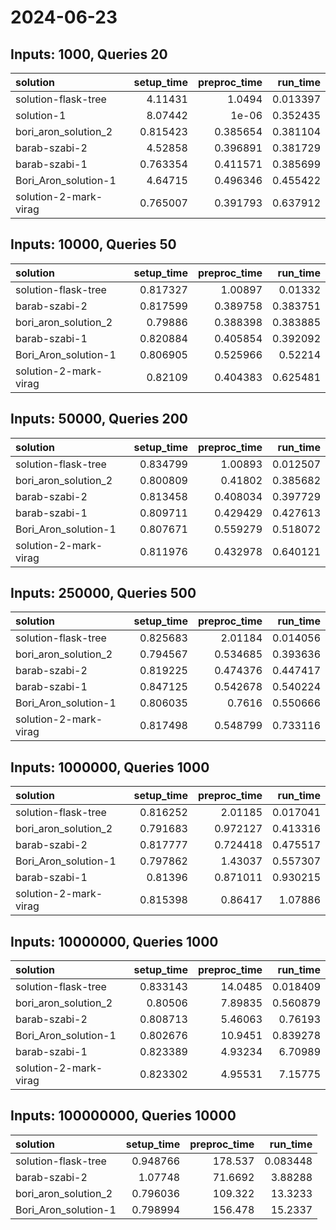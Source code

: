 # 2024-06-23

## Inputs: 1000, Queries 20

| solution              |   setup_time |   preproc_time |   run_time |
|:----------------------|-------------:|---------------:|-----------:|
| solution-flask-tree   |     4.11431  |       1.0494   |   0.013397 |
| solution-1            |     8.07442  |       1e-06    |   0.352435 |
| bori_aron_solution_2  |     0.815423 |       0.385654 |   0.381104 |
| barab-szabi-2         |     4.52858  |       0.396891 |   0.381729 |
| barab-szabi-1         |     0.763354 |       0.411571 |   0.385699 |
| Bori_Aron_solution-1  |     4.64715  |       0.496346 |   0.455422 |
| solution-2-mark-virag |     0.765007 |       0.391793 |   0.637912 |

## Inputs: 10000, Queries 50

| solution              |   setup_time |   preproc_time |   run_time |
|:----------------------|-------------:|---------------:|-----------:|
| solution-flask-tree   |     0.817327 |       1.00897  |   0.01332  |
| barab-szabi-2         |     0.817599 |       0.389758 |   0.383751 |
| bori_aron_solution_2  |     0.79886  |       0.388398 |   0.383885 |
| barab-szabi-1         |     0.820884 |       0.405854 |   0.392092 |
| Bori_Aron_solution-1  |     0.806905 |       0.525966 |   0.52214  |
| solution-2-mark-virag |     0.82109  |       0.404383 |   0.625481 |

## Inputs: 50000, Queries 200

| solution              |   setup_time |   preproc_time |   run_time |
|:----------------------|-------------:|---------------:|-----------:|
| solution-flask-tree   |     0.834799 |       1.00893  |   0.012507 |
| bori_aron_solution_2  |     0.800809 |       0.41802  |   0.385682 |
| barab-szabi-2         |     0.813458 |       0.408034 |   0.397729 |
| barab-szabi-1         |     0.809711 |       0.429429 |   0.427613 |
| Bori_Aron_solution-1  |     0.807671 |       0.559279 |   0.518072 |
| solution-2-mark-virag |     0.811976 |       0.432978 |   0.640121 |

## Inputs: 250000, Queries 500

| solution              |   setup_time |   preproc_time |   run_time |
|:----------------------|-------------:|---------------:|-----------:|
| solution-flask-tree   |     0.825683 |       2.01184  |   0.014056 |
| bori_aron_solution_2  |     0.794567 |       0.534685 |   0.393636 |
| barab-szabi-2         |     0.819225 |       0.474376 |   0.447417 |
| barab-szabi-1         |     0.847125 |       0.542678 |   0.540224 |
| Bori_Aron_solution-1  |     0.806035 |       0.7616   |   0.550666 |
| solution-2-mark-virag |     0.817498 |       0.548799 |   0.733116 |

## Inputs: 1000000, Queries 1000

| solution              |   setup_time |   preproc_time |   run_time |
|:----------------------|-------------:|---------------:|-----------:|
| solution-flask-tree   |     0.816252 |       2.01185  |   0.017041 |
| bori_aron_solution_2  |     0.791683 |       0.972127 |   0.413316 |
| barab-szabi-2         |     0.817777 |       0.724418 |   0.475517 |
| Bori_Aron_solution-1  |     0.797862 |       1.43037  |   0.557307 |
| barab-szabi-1         |     0.81396  |       0.871011 |   0.930215 |
| solution-2-mark-virag |     0.815398 |       0.86417  |   1.07886  |

## Inputs: 10000000, Queries 1000

| solution              |   setup_time |   preproc_time |   run_time |
|:----------------------|-------------:|---------------:|-----------:|
| solution-flask-tree   |     0.833143 |       14.0485  |   0.018409 |
| bori_aron_solution_2  |     0.80506  |        7.89835 |   0.560879 |
| barab-szabi-2         |     0.808713 |        5.46063 |   0.76193  |
| Bori_Aron_solution-1  |     0.802676 |       10.9451  |   0.839278 |
| barab-szabi-1         |     0.823389 |        4.93234 |   6.70989  |
| solution-2-mark-virag |     0.823302 |        4.95531 |   7.15775  |

## Inputs: 100000000, Queries 10000

| solution             |   setup_time |   preproc_time |   run_time |
|:---------------------|-------------:|---------------:|-----------:|
| solution-flask-tree  |     0.948766 |       178.537  |   0.083448 |
| barab-szabi-2        |     1.07748  |        71.6692 |   3.88288  |
| bori_aron_solution_2 |     0.796036 |       109.322  |  13.3233   |
| Bori_Aron_solution-1 |     0.798994 |       156.478  |  15.2337   |